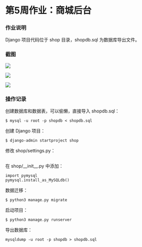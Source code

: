 # 第5周作业：商城后台

### 作业说明

Django 项目代码位于 shop 目录，shopdb.sql 为数据库导出文件。



### 截图

![](https://gitee.com/luhuadong/Python_Learning/raw/master/5th_week/homework/images/login.png)

![](https://gitee.com/luhuadong/Python_Learning/raw/master/5th_week/homework/images/users.png)

![](https://gitee.com/luhuadong/Python_Learning/raw/master/5th_week/homework/images/goods.png)



### 操作记录



创建数据库和数据表，可以偷懒，直接导入 shopdb.sql：

```
$ mysql -u root -p shopdb < shopdb.sql
```

创建 Django 项目：

```
$ django-admin startproject shop
```

修改 shop/settings.py：

```

```

在 shop/\_\_init\_\_.py 中添加：

```
import pymysql
pymysql.install_as_MySQLdb()
```

数据迁移：

```
$ python3 manage.py migrate
```

启动项目：

```
$ python3 manage.py runserver
```

导出数据库：

```
mysqldump -u root -p shopdb > shopdb.sql
```



